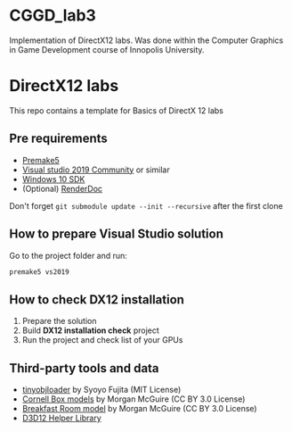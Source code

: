 # CGGD_lab3

Implementation of DirectX12 labs. Was done within the Computer Graphics in Game Development course of Innopolis University.

# DirectX12 labs

This repo contains a template for Basics of DirectX 12 labs

## Pre requirements

- [Premake5](https://premake.github.io/download.html#v5)
- [Visual studio 2019 Community](https://visualstudio.microsoft.com/ru/vs/community/) or similar
- [Windows 10 SDK](https://developer.microsoft.com/en-us/windows/downloads/windows-10-sdk/)
- (Optional) [RenderDoc](https://renderdoc.org/)

Don't forget `git submodule update --init --recursive` after the first clone

## How to prepare Visual Studio solution

Go to the project folder and run:

```sh
premake5 vs2019
```

## How to check DX12 installation

1. Prepare the solution
2. Build **DX12 installation check** project
3. Run the project and check list of your GPUs

## Third-party tools and data

- [tinyobjloader](https://github.com/syoyo/tinyobjloader) by Syoyo Fujita (MIT License)
- [Cornell Box models](https://casual-effects.com/g3d/data10/index.html#) by Morgan McGuire (CC BY 3.0 License)
- [Breakfast Room model](https://casual-effects.com/g3d/data10/index.html#) by Morgan McGuire (CC BY 3.0 License)
- [D3D12 Helper Library](https://github.com/Microsoft/DirectX-Graphics-Samples/tree/master/Libraries/D3DX12)
